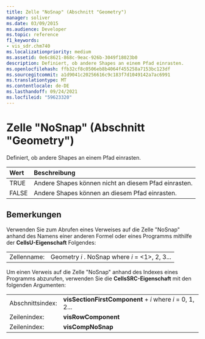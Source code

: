 ```yaml
---
title: Zelle "NoSnap" (Abschnitt "Geometry")
manager: soliver
ms.date: 03/09/2015
ms.audience: Developer
ms.topic: reference
f1_keywords:
- vis_sdr.chm740
ms.localizationpriority: medium
ms.assetid: 0e6c8621-868c-9eac-926b-3049f18023b0
description: Definiert, ob andere Shapes an einem Pfad einrasten.
ms.openlocfilehash: ffb32cf8c0506eb8b4064f455258a7153bc123df
ms.sourcegitcommit: a1d9041c20256616c9c183f7d1049142a7ac6991
ms.translationtype: MT
ms.contentlocale: de-DE
ms.lasthandoff: 09/24/2021
ms.locfileid: "59623320"
---
```

# <a name="nosnap-cell-geometry-section"></a>Zelle "NoSnap" (Abschnitt "Geometry")

Definiert, ob andere Shapes an einem Pfad einrasten.
  
|**Wert**|**Beschreibung**|
|:-----|:-----|
| TRUE  <br/> | Andere Shapes können nicht an diesem Pfad einrasten.  <br/> |
| FALSE  <br/> | Andere Shapes können an diesem Pfad einrasten.  <br/> |
   
## <a name="remarks"></a>Bemerkungen

Verwenden Sie zum Abrufen eines Verweises auf die Zelle "NoSnap" anhand des Namens einer anderen Formel oder eines Programms mithilfe der **CellsU-Eigenschaft** Folgendes: 
  
|||
|:-----|:-----|
| Zellenname:  <br/> | Geometry  *i*  . NoSnap where  *i*  = <1>, 2, 3...  <br/> |
   
Um einen Verweis auf die Zelle "NoSnap" anhand des Indexes eines Programms abzurufen, verwenden Sie die **CellsSRC-Eigenschaft** mit den folgenden Argumenten: 
  
|||
|:-----|:-----|
| Abschnittsindex:  <br/> |**visSectionFirstComponent**  +   *i* where *i* = 0, 1, 2...  <br/> |
| Zeilenindex:  <br/> |**visRowComponent** <br/> |
| Zeilenindex:  <br/> |**visCompNoSnap** <br/> |
   

